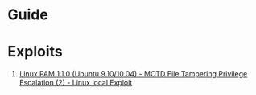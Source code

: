 
# Guide


# Exploits

1. [Linux PAM 1.1.0 (Ubuntu 9.10/10.04) - MOTD File Tampering Privilege Escalation (2) - Linux local Exploit](https://www.exploit-db.com/exploits/14339)
